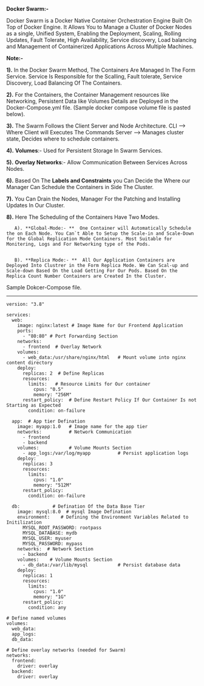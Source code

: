 **Docker Swarm:-**

Docker Swarm is a Docker Native Container Orchestration Engine Built On Top of Docker Engine. It Allows You to Manage a Cluster of Docker Nodes as a single, Unified System, Enabling the Deployment, Scaling, Rolling Updates, Fault Tolerate, High Availability, Service discovery, Load balancing and Management of Containerized Applications Across Multiple Machines.

**Note:-** 

**1).** In the Docker Swarm Method, The Containers Are Managed In The Form Service. Service Is Responsible for the Scalling, Fault tolerate, Service Discovery, Load Balancing Of The Containers.

**2).** For the Containers, the Container Management resources like Networking, Persistent Data like Volumes Details are Deployed in the Docker-Compose.yml file. (Sample docker compose volume file is pasted below).

**3).** The Swarm Follows the Client Server and Node Architecture.
     CLI    --> Where Client will Executes The Commands
     Server --> Manages cluster state, Decides where to schedule containers. 
     
**4).** **Volumes**:- Used for Persistent Storage In Swarm Services.

**5).** **Overlay Networks**:- Allow Communication Between Services Across Nodes.

**6).**  Based On The **Labels and Constraints** you Can Decide the Where our Manager Can Schedule the Containers in Side The Cluster.

**7).** You Can Drain the Nodes, Manager For the Patching and Installing Updates In Our Cluster. 

**8).** Here The Scheduling of the Containers Have Two Modes.

       A). **Global-Mode:- **  One Container will Automatically Schedule the on Each Node. You Can`t Able to Setup the Scale-in and Scale-Down for the Global Replication Mode Containers. Most Suitable for Monitering, Logs and For Networking type of the Pods. 

       
       B). **Replica Mode:- **  All Our Application Containers are Deployed Into Clustrer in the Form Replica Mode. We Can Scal-up and Scale-down Based On the Load Getting For Our Pods. Based On the Replica Count Number Containers are Created In the Cluster.

Sample Dokcer-Compose file.   


------------------------------------

```
version: "3.8"

services:
  web: 
    image: nginx:latest # Image Name for Our Frontend Application
    ports:
      - "80:80" # Port Forwarding Section
    networks:
      - frontend  # Overlay Network
    volumes:
      - web_data:/usr/share/nginx/html   # Mount volume into nginx content directory
    deploy:
      replicas: 2  # Define Replicas
      resources:
        limits:   # Resource Limits for Our container
          cpus: "0.5"
          memory: "256M"
      restart_policy:  # Define Restart Policy If Our Container Is not Starting as Expected
        condition: on-failure

  app:  # App tier Defination
    image: myapp:1.0   # Image name for the app tier
    networks:          # Network Communication
      - frontend
      - backend
    volumes:           # Volume Mounts Section
      - app_logs:/var/log/myapp          # Persist application logs
    deploy:
      replicas: 3
      resources:
        limits:
          cpus: "1.0"
          memory: "512M"
      restart_policy:
        condition: on-failure

  db:            # Defination Of the Data Base Tier
    image: mysql:8.0  # mysql Image Defination
    environment:    # Defining the Environment Variables Related to Initilization
      MYSQL_ROOT_PASSWORD: rootpass
      MYSQL_DATABASE: mydb
      MYSQL_USER: myuser
      MYSQL_PASSWORD: mypass
    networks:  # Network Section
      - backend
    volumes:    # Volume Mounts Section
      - db_data:/var/lib/mysql           # Persist database data
    deploy:
      replicas: 1
      resources:
        limits:
          cpus: "1.0"
          memory: "1G"
      restart_policy:
        condition: any

# Define named volumes
volumes:
  web_data:
  app_logs:
  db_data:

# Define overlay networks (needed for Swarm)
networks:
  frontend:
    driver: overlay
  backend:
    driver: overlay
```


